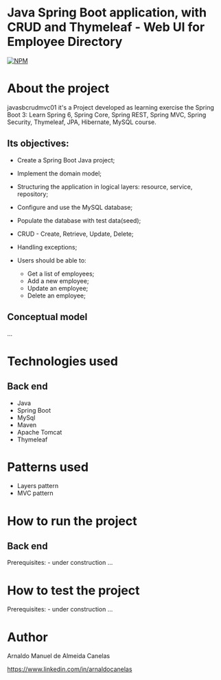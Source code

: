 # Java Spring Boot application, with CRUD and Thymeleaf - Web UI for Employee Directory

[![NPM](https://img.shields.io/npm/l/react)](https://github.com/amac81/javasbcrudmvc01/blob/main/LICENSE) 

# About the project

javasbcrudmvc01 it's a Project developed as learning exercise the Spring Boot 3: Learn Spring 6, Spring Core, Spring REST, Spring MVC, Spring Security, Thymeleaf, JPA, Hibernate, MySQL course.

##  Its objectives:

- Create a Spring Boot Java project;
- Implement the domain model;
- Structuring the application in logical layers: resource, service, repository;
- Configure and use the MySQL database;
- Populate the database with test data(seed);
- CRUD - Create, Retrieve, Update, Delete;
- Handling exceptions;

- Users should be able to:
	- Get a list of employees;
	- Add a new employee;
	- Update an employee;
	- Delete an employee;

## Conceptual model
...

# Technologies used
## Back end
- Java
- Spring Boot
- MySql
- Maven
- Apache Tomcat
- Thymeleaf 

# Patterns used
- Layers pattern
- MVC pattern

# How to run the project

## Back end
Prerequisites: 
	- under construction ...


# How to test the project

Prerequisites: 
	- under construction ...

# Author

Arnaldo Manuel de Almeida Canelas

https://www.linkedin.com/in/arnaldocanelas